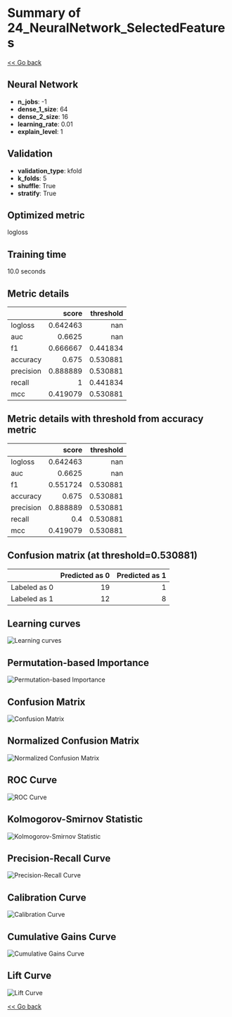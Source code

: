 # Summary of 24_NeuralNetwork_SelectedFeatures

[<< Go back](../README.md)


## Neural Network
- **n_jobs**: -1
- **dense_1_size**: 64
- **dense_2_size**: 16
- **learning_rate**: 0.01
- **explain_level**: 1

## Validation
 - **validation_type**: kfold
 - **k_folds**: 5
 - **shuffle**: True
 - **stratify**: True

## Optimized metric
logloss

## Training time

10.0 seconds

## Metric details
|           |    score |   threshold |
|:----------|---------:|------------:|
| logloss   | 0.642463 |  nan        |
| auc       | 0.6625   |  nan        |
| f1        | 0.666667 |    0.441834 |
| accuracy  | 0.675    |    0.530881 |
| precision | 0.888889 |    0.530881 |
| recall    | 1        |    0.441834 |
| mcc       | 0.419079 |    0.530881 |


## Metric details with threshold from accuracy metric
|           |    score |   threshold |
|:----------|---------:|------------:|
| logloss   | 0.642463 |  nan        |
| auc       | 0.6625   |  nan        |
| f1        | 0.551724 |    0.530881 |
| accuracy  | 0.675    |    0.530881 |
| precision | 0.888889 |    0.530881 |
| recall    | 0.4      |    0.530881 |
| mcc       | 0.419079 |    0.530881 |


## Confusion matrix (at threshold=0.530881)
|              |   Predicted as 0 |   Predicted as 1 |
|:-------------|-----------------:|-----------------:|
| Labeled as 0 |               19 |                1 |
| Labeled as 1 |               12 |                8 |

## Learning curves
![Learning curves](learning_curves.png)

## Permutation-based Importance
![Permutation-based Importance](permutation_importance.png)
## Confusion Matrix

![Confusion Matrix](confusion_matrix.png)


## Normalized Confusion Matrix

![Normalized Confusion Matrix](confusion_matrix_normalized.png)


## ROC Curve

![ROC Curve](roc_curve.png)


## Kolmogorov-Smirnov Statistic

![Kolmogorov-Smirnov Statistic](ks_statistic.png)


## Precision-Recall Curve

![Precision-Recall Curve](precision_recall_curve.png)


## Calibration Curve

![Calibration Curve](calibration_curve_curve.png)


## Cumulative Gains Curve

![Cumulative Gains Curve](cumulative_gains_curve.png)


## Lift Curve

![Lift Curve](lift_curve.png)



[<< Go back](../README.md)
